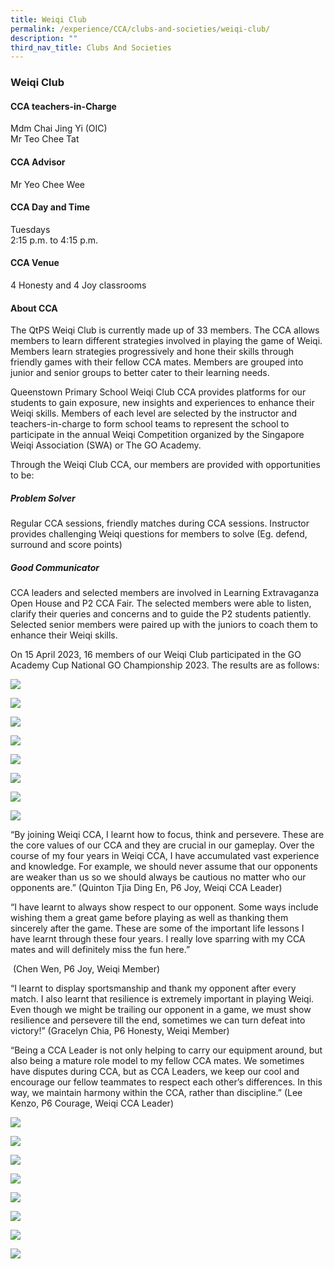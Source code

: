 ```yaml
---
title: Weiqi Club
permalink: /experience/CCA/clubs-and-societies/weiqi-club/
description: ""
third_nav_title: Clubs And Societies
---
```

### **Weiqi Club**

#### **CCA teachers-in-Charge**
Mdm Chai Jing Yi (OIC) <br>
Mr Teo Chee Tat

#### **CCA Advisor**
Mr Yeo Chee Wee

#### **CCA Day and Time**
Tuesdays<br>
2:15 p.m. to 4:15 p.m.

#### **CCA Venue**
4 Honesty and 4 Joy classrooms

#### **About CCA**
The QtPS Weiqi Club is currently made up of 33 members. The CCA allows members to learn different strategies involved in playing the game of Weiqi. Members learn strategies progressively and hone their skills through friendly games with their fellow CCA mates. Members are grouped into junior and senior groups to better cater to their learning needs.

Queenstown Primary School Weiqi Club CCA provides platforms for our students to gain exposure, new insights and experiences to enhance their Weiqi skills. Members of each level are selected by the instructor and teachers-in-charge to form school teams to represent the school to participate in the annual Weiqi Competition organized by the Singapore Weiqi Association (SWA) or The GO Academy.

Through the Weiqi Club CCA, our members are provided with opportunities to be:

##### **Problem Solver**
Regular CCA sessions, friendly matches during CCA sessions. Instructor provides challenging Weiqi questions for members to solve (Eg. defend, surround and score points)

##### **Good Communicator**
CCA leaders and selected members are involved in Learning Extravaganza Open House and P2 CCA Fair. The selected members were able to listen, clarify their queries and concerns and to guide the P2 students patiently.<br>
Selected senior members were paired up with the juniors to coach them to enhance their Weiqi skills.

On 15 April 2023, 16 members of our Weiqi Club participated in the GO Academy Cup National GO Championship 2023. The results are as follows:

![](/images/CCA%20Weiqi/go-comp-results.jpg)

![](/images/CCA%20Weiqi/go-comp-1.png)

![](/images/CCA%20Weiqi/go-comp-2.png)

![](/images/CCA%20Weiqi/go-comp-3.png)

![](/images/CCA%20Weiqi/go-comp-4.png)

![](/images/CCA%20Weiqi/go-comp-5a.png)

![](/images/CCA%20Weiqi/go-comp-6a.png)

![](/images/CCA%20Weiqi/go-comp-7.png)         <!-- /\* Font Definitions \*/ @font-face {font-family:Latha; panose-1:2 0 4 0 0 0 0 0 0 0; mso-font-charset:0; mso-generic-font-family:swiss; mso-font-pitch:variable; mso-font-signature:1048579 0 0 0 1 0;} @font-face {font-family:"Cambria Math"; panose-1:2 4 5 3 5 4 6 3 2 4; mso-font-charset:0; mso-generic-font-family:roman; mso-font-pitch:variable; mso-font-signature:-536869121 1107305727 33554432 0 415 0;} @font-face {font-family:DengXian; panose-1:2 1 6 0 3 1 1 1 1 1; mso-font-alt:等线; mso-font-charset:134; mso-generic-font-family:auto; mso-font-pitch:variable; mso-font-signature:-1610612033 953122042 22 0 262159 0;} @font-face {font-family:Calibri; panose-1:2 15 5 2 2 2 4 3 2 4; mso-font-charset:0; mso-generic-font-family:swiss; mso-font-pitch:variable; mso-font-signature:-469750017 -1073732485 9 0 511 0;} @font-face {font-family:"\\@DengXian"; panose-1:2 1 6 0 3 1 1 1 1 1; mso-font-charset:134; mso-generic-font-family:auto; mso-font-pitch:variable; mso-font-signature:-1610612033 953122042 22 0 262159 0;} /\* Style Definitions \*/ p.MsoNormal, li.MsoNormal, div.MsoNormal {mso-style-unhide:no; mso-style-qformat:yes; mso-style-parent:""; margin-top:0cm; margin-right:0cm; margin-bottom:8.0pt; margin-left:0cm; line-height:107%; mso-pagination:widow-orphan; font-size:11.0pt; font-family:"Calibri",sans-serif; mso-ascii-font-family:Calibri; mso-ascii-theme-font:minor-latin; mso-fareast-font-family:DengXian; mso-fareast-theme-font:minor-fareast; mso-hansi-font-family:Calibri; mso-hansi-theme-font:minor-latin; mso-bidi-font-family:Latha; mso-ansi-language:EN-SG;} .MsoChpDefault {mso-style-type:export-only; mso-default-props:yes; font-family:"Calibri",sans-serif; mso-ascii-font-family:Calibri; mso-ascii-theme-font:minor-latin; mso-fareast-font-family:DengXian; mso-fareast-theme-font:minor-fareast; mso-hansi-font-family:Calibri; mso-hansi-theme-font:minor-latin; mso-bidi-font-family:Latha; mso-bidi-theme-font:minor-bidi; mso-ansi-language:EN-SG;} .MsoPapDefault {mso-style-type:export-only; margin-bottom:8.0pt; line-height:107%;} @page WordSection1 {size:612.0pt 792.0pt; margin:72.0pt 72.0pt 72.0pt 72.0pt; mso-header-margin:36.0pt; mso-footer-margin:36.0pt; mso-paper-source:0;} div.WordSection1 {page:WordSection1;} -->

“By joining Weiqi CCA, I learnt how to focus, think and persevere. These are the core values of our CCA and they are crucial in our gameplay. Over the course of my four years in Weiqi CCA, I have accumulated vast experience and knowledge. For example, we should never assume that our opponents are weaker than us so we should always be cautious no matter who our opponents are.” (Quinton Tjia Ding En, P6 Joy, Weiqi CCA Leader)

“I have learnt to always show respect to our opponent. Some ways include wishing them a great game before playing as well as thanking them sincerely after the game. These are some of the important life lessons I have learnt through these four years. I really love sparring with my CCA mates and will definitely miss the fun here.”

&nbsp;(Chen Wen, P6 Joy, Weiqi Member)

“I learnt to display sportsmanship and thank my opponent after every match. I also learnt that resilience is extremely important in playing Weiqi. Even though we might be trailing our opponent in a game, we must show resilience and persevere till the end, sometimes we can turn defeat into victory!” (Gracelyn Chia, P6 Honesty, Weiqi Member)

“Being a CCA Leader is not only helping to carry our equipment around, but also being a mature role model to my fellow CCA mates. We sometimes have disputes during CCA, but as CCA Leaders, we keep our cool and encourage our fellow teammates to respect each other’s differences. In this way, we maintain harmony within the CCA, rather than discipline.” (Lee Kenzo, P6 Courage, Weiqi CCA Leader)

![](/images/CCA%20Weiqi/training-1.png)

![](/images/CCA%20Weiqi/training-2.png)

![](/images/CCA%20Weiqi/training-3.png)

![](/images/CCA%20Weiqi/training-4.png)

![](/images/CCA%20Weiqi/training-5.png)

![](/images/CCA%20Weiqi/training-6.png)

![](/images/CCA%20Weiqi/training-7.png)

![](/images/CCA%20Weiqi/training-9.png)